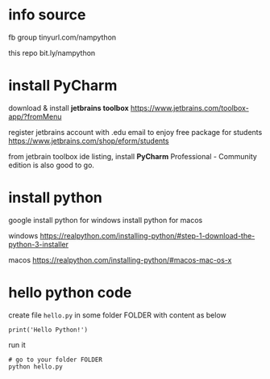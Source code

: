 # info source
fb group
tinyurl.com/nampython

this repo
bit.ly/nampython


# install PyCharm 
download & install **jetbrains toolbox**
https://www.jetbrains.com/toolbox-app/?fromMenu

register jetbrains account with .edu email to enjoy free package for students
https://www.jetbrains.com/shop/eform/students

from jetbrain toolbox ide listing, install **PyCharm** Professional - Community edition is also good to go.


# install python
google
install python for windows
install python for macos

windows
https://realpython.com/installing-python/#step-1-download-the-python-3-installer

macos
https://realpython.com/installing-python/#macos-mac-os-x


# hello python code
create file `hello.py` in some folder FOLDER with content as below
```
print('Hello Python!')
```
run it 
```
# go to your folder FOLDER
python hello.py
```
